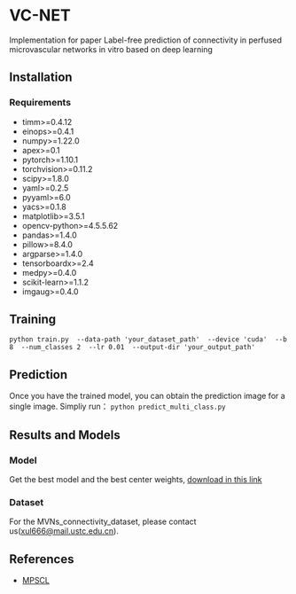 # VC-NET
Implementation for paper Label-free prediction of connectivity in perfused microvascular networks in vitro based on deep learning 
## Installation
### Requirements
* timm>=0.4.12
* einops>=0.4.1
* numpy>=1.22.0
* apex>=0.1
* pytorch>=1.10.1
* torchvision>=0.11.2
* scipy>=1.8.0
* yaml>=0.2.5
* pyyaml>=6.0
* yacs>=0.1.8
* matplotlib>=3.5.1
* opencv-python>=4.5.5.62
* pandas>=1.4.0
* pillow>=8.4.0
* argparse>=1.4.0
* tensorboardx>=2.4
* medpy>=0.4.0
* scikit-learn>=1.1.2
* imgaug>=0.4.0

## Training
`python train.py  --data-path 'your_dataset_path'  --device 'cuda'  --b 8  --num_classes 2  --lr 0.01  --output-dir 'your_output_path'`

## Prediction
Once you have the trained model, you can obtain the prediction image for a single image. Simpliy run：
`python predict_multi_class.py `

## Results and Models 
### Model
Get the best model and the best center weights, [download in this link](https://drive.google.com/drive/folders/15aGK6R0rNf_ARf3sgIAVS6wS_3W-jJeu?usp=drive_link)  

### Dataset
For the MVNs_connectivity_dataset, please contact us(xul666@mail.ustc.edu.cn).

## References
* [MPSCL](https://github.com/TFboys-lzz/MPSCL)
